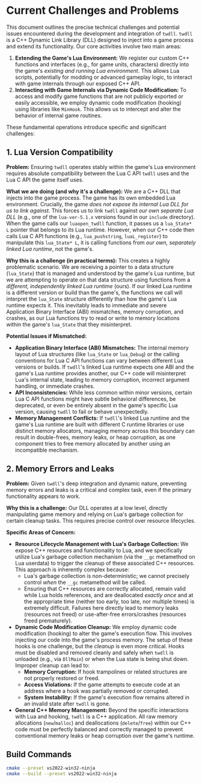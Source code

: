 # Current Challenges and Problems

This document outlines the precise technical challenges and potential issues encountered during the development and integration of `twdll`. `twdll` is a C++ Dynamic Link Library (DLL) designed to inject into a game process and extend its functionality. Our core activities involve two main areas:

1.  **Extending the Game's Lua Environment:** We register our custom C++ functions and interfaces (e.g., for game units, characters) directly into the game's *existing and running Lua environment*. This allows Lua scripts, potentially for modding or advanced gameplay logic, to interact with game internals through our exposed C++ API.
2.  **Interacting with Game Internals via Dynamic Code Modification:** To access and modify game functions that are not publicly exported or easily accessible, we employ dynamic code modification (hooking) using libraries like `MinHook`. This allows us to intercept and alter the behavior of internal game routines.

These fundamental operations introduce specific and significant challenges:

## 1. Lua Version Compatibility

**Problem:** Ensuring `twdll` operates stably within the game's Lua environment requires absolute compatibility between the Lua C API `twdll` uses and the Lua C API the game itself uses.

**What we are doing (and why it's a challenge):** We are a C++ DLL that injects into the game process. The game has its own embedded Lua environment. Crucially, the game *does not expose its internal Lua DLL for us to link against*. This forces us to link `twdll` against *our own separate Lua DLL* (e.g., one of the `lua-ver-5.1.x` versions found in our `include` directory). When the game calls our `luaopen_twdll` function, it passes us a `lua_State* L` pointer that belongs to *its* Lua runtime. However, when our C++ code then calls Lua C API functions (e.g., `lua_pushstring`, `luaL_register`) to manipulate this `lua_State* L`, it is calling functions from *our own, separately linked Lua runtime*, not the game's.

**Why this is a challenge (in practical terms):** This creates a highly problematic scenario. We are receiving a pointer to a data structure (`lua_State`) that is managed and understood by the game's Lua runtime, but we are attempting to operate on that data structure using functions from a *different, independently linked Lua runtime* (ours). If our linked Lua runtime is a different version or build than the game's, the functions we call will interpret the `lua_State` structure differently than how the game's Lua runtime expects it. This inevitably leads to immediate and severe Application Binary Interface (ABI) mismatches, memory corruption, and crashes, as our Lua functions try to read or write to memory locations within the game's `lua_State` that they misinterpret.

**Potential Issues if Mismatched:**
*   **Application Binary Interface (ABI) Mismatches:** The internal memory layout of Lua structures (like `lua_State` or `lua_Debug`) or the calling conventions for Lua C API functions can vary between different Lua versions or builds. If `twdll`'s linked Lua runtime expects one ABI and the game's Lua runtime provides another, our C++ code will misinterpret Lua's internal state, leading to memory corruption, incorrect argument handling, or immediate crashes.
*   **API Inconsistencies:** While less common within minor versions, certain Lua C API functions might have subtle behavioral differences, be deprecated, or even be entirely absent in the game's specific Lua version, causing `twdll` to fail or behave unexpectedly.
*   **Memory Management Conflicts:** If `twdll`'s linked Lua runtime and the game's Lua runtime are built with different C runtime libraries or use distinct memory allocators, managing memory across this boundary can result in double-frees, memory leaks, or heap corruption, as one component tries to free memory allocated by another using an incompatible mechanism.

## 2. Memory Errors and Leaks

**Problem:** Given `twdll`'s deep integration and dynamic nature, preventing memory errors and leaks is a critical and complex task, even if the primary functionality appears to work.

**Why this is a challenge:** Our DLL operates at a low level, directly manipulating game memory and relying on Lua's garbage collection for certain cleanup tasks. This requires precise control over resource lifecycles.

**Specific Areas of Concern:**
*   **Resource Lifecycle Management with Lua's Garbage Collection:** We expose C++ resources and functionality to Lua, and we specifically utilize Lua's garbage collection mechanism (via the `__gc` metamethod on Lua userdata) to trigger the cleanup of these associated C++ resources. This approach is inherently complex because:
    *   Lua's garbage collection is non-deterministic; we cannot precisely control *when* the `__gc` metamethod will be called.
    *   Ensuring that C++ resources are correctly allocated, remain valid while Lua holds references, and are deallocated *exactly once* and at the appropriate time (neither too early, too late, nor multiple times) is extremely difficult. Failures here directly lead to memory leaks (resources not freed) or use-after-free errors/crashes (resources freed prematurely).
*   **Dynamic Code Modification Cleanup:** We employ dynamic code modification (hooking) to alter the game's execution flow. This involves injecting our code into the game's process memory. The setup of these hooks is one challenge, but the *cleanup* is even more critical. Hooks must be disabled and removed cleanly and safely when `twdll` is unloaded (e.g., via `DllMain`) or when the Lua state is being shut down. Improper cleanup can lead to:
    *   **Memory Corruption:** If hook trampolines or related structures are not properly restored or freed.
    *   **Access Violations:** If the game attempts to execute code at an address where a hook was partially removed or corrupted.
    *   **System Instability:** If the game's execution flow remains altered in an invalid state after `twdll` is gone.
*   **General C++ Memory Management:** Beyond the specific interactions with Lua and hooking, `twdll` is a C++ application. All raw memory allocations (`new`/`malloc`) and deallocations (`delete`/`free`) within our C++ code must be perfectly balanced and correctly managed to prevent conventional memory leaks or heap corruption over the game's runtime.

## Build Commands

```sh
cmake --preset vs2022-win32-ninja
cmake --build --preset vs2022-win32-ninja
```
